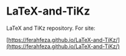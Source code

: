 # LaTeX-and-TiKz
LaTeX and TiKz repository. For site:

[https://ferahfeza.github.io/LaTeX-and-TiKz/](https://ferahfeza.github.io/LaTeX-and-TiKz/)
